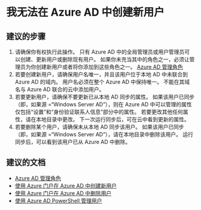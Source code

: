  <properties 
    pageTitle="Problem creating, updating, or deleting a user in Azure AD"
    description="在 Azure AD 中创建、更新或删除用户时出现问题"
    service="microsoft.aad"
    resource="Microsoft_AAD_IAM"
    authors="Jeffsta-MSFT"
    displayOrder="2500"
    selfHelpType="generic"
    supportTopicIds="32045780"
    productPesIds="14785"
    cloudEnvironments="public"
/>


# <a name="i-cant-create-a-new-user-in-my-azure-ad"></a>我无法在 Azure AD 中创建新用户

## <a name="recommended-steps"></a>**建议的步骤**

1. 请确保你有权执行此操作。 只有 Azure AD 中的全局管理员或用户管理员可以创建、更新用户或删除现有用户。 如果你未充当其中的角色之一，必须让管理员为你创建新用户或者将你添加到这些角色之一。 [Azure AD 管理角色](https://docs.microsoft.com/azure/active-directory/active-directory-assign-admin-roles)
2. 若要创建新用户，请确保用户名唯一，并且该用户位于本地 AD 中未联合到 Azure AD 的域内。 用户名必须在整个 Azure AD 中保持唯一。 不能在其域名与 Azure AD 联合的云中添加用户。
3. 若要更新用户，请确保不要更新已从本地 AD 同步的属性。 如果该用户已同步（即，如果源 =“Windows Server AD”），则在 Azure AD 中可以管理的属性仅包括“设置”和“身份验证联系人信息”部分中的属性。 若要更改其他任何属性，请在本地目录中更改。 下一次运行同步后，可在云中看到更新的属性。
4. 若要删除某个用户，请确保未从本地 AD 同步该用户。 如果该用户已同步（即，如果源 =“Windows Server AD”），请在本地目录中删除该用户。 运行同步后，可以看到该用户已从 Azure AD 中删除。

## <a name="recommended-documents"></a>**建议的文档**

* [Azure AD 管理角色](https://docs.microsoft.com/azure/active-directory/active-directory-assign-admin-roles) 
* [使用 Azure 门户在 Azure AD 中创建新用户](https://docs.microsoft.com/azure/active-directory/active-directory-users-create-azure-portal) 
* [使用 Azure 门户在 Azure AD 中删除用户](https://docs.microsoft.com/azure/active-directory/active-directory-users-delete-user-azure-portal) 
* [使用 Azure AD PowerShell 管理用户](https://docs.microsoft.com/powershell/azuread/v2/azureactivedirectory#users)

